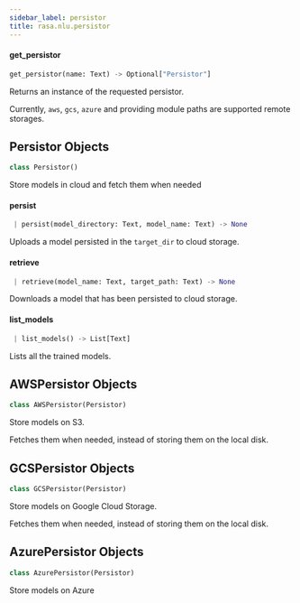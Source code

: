 ```yaml
---
sidebar_label: persistor
title: rasa.nlu.persistor
---
```


#### get\_persistor

```python
get_persistor(name: Text) -> Optional["Persistor"]
```

Returns an instance of the requested persistor.

Currently, `aws`, `gcs`, `azure` and providing module paths are supported remote
storages.

## Persistor Objects

```python
class Persistor()
```

Store models in cloud and fetch them when needed

#### persist

```python
 | persist(model_directory: Text, model_name: Text) -> None
```

Uploads a model persisted in the `target_dir` to cloud storage.

#### retrieve

```python
 | retrieve(model_name: Text, target_path: Text) -> None
```

Downloads a model that has been persisted to cloud storage.

#### list\_models

```python
 | list_models() -> List[Text]
```

Lists all the trained models.

## AWSPersistor Objects

```python
class AWSPersistor(Persistor)
```

Store models on S3.

Fetches them when needed, instead of storing them on the local disk.

## GCSPersistor Objects

```python
class GCSPersistor(Persistor)
```

Store models on Google Cloud Storage.

Fetches them when needed, instead of storing them on the local disk.

## AzurePersistor Objects

```python
class AzurePersistor(Persistor)
```

Store models on Azure

